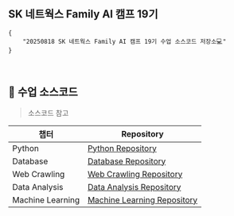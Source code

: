 ## SK 네트웍스 Family AI 캠프 19기 

```
{
    "20250818 SK 네트웍스 Family AI 캠프 19기 수업 소스코드 저장소💻"
}
```
<br>


## 🌱 수업 소스코드 

> 소스코드 참고
>

|챕터|Repository|
|------|---|
|Python|[Python Repository](https://github.com/SKNetworks-AI19-250818/01_python_basic.git) |
|Database|[Database Repository](https://github.com/SKNetworks-AI19-250818/02_database.git) |
|Web Crawling|[Web Crawling Repository](https://github.com/SKNetworks-AI19-250818/03_web_crawling.git) |
|Data Analysis|[Data Analysis Repository](https://github.com/SKNetworks-AI19-250818/04_data_analysis.git) |
|Machine Learning|[Machine Learning Repository](https://github.com/SKNetworks-AI19-250818/05_ml-workspace.git) |
